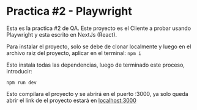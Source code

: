 # Practica #2 - Playwright

Esta es la practica #2 de QA. Este proyecto es el Cliente a probar usando Playwright y esta escrito en NextJs (React).

Para instalar el proyecto, solo se debe de clonar localmente y luego en el archivo raiz del proyecto, aplicar en el terminal:
```npm i```

Esto instala todas las dependencias, luego de terminado este proceso, introducir:

`npm run dev`

Esto compilara el proyecto y se abrirá en el puerto :3000, ya solo queda abrir el link de el proyecto estará en [localhost:3000](http://localhost:3000)